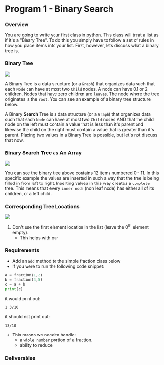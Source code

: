 
# Program 1 - Binary Search

### Overview

You are going to write your first class in python. This class will treat a list as if it's a "Binary Tree". 
To do this you simply have to follow a set of rules in how you place items into your list. First, however,
lets discuss what a binary tree is. 

### Binary Tree

![](http://cramster-image.s3.amazonaws.com/definitions/computerscience-5-img-1.png)

A Binary Tree is a data structure (or a `Graph`) that organizes data such that each `Node` can have at most two `Child` nodes. A node can have 0,1 or 2 children. Nodes that have zero children are `leaves`. The node where the tree originates is the `root`. You can see an example of a binary tree structure below. 

A Binary __Search__ Tree is a data structure (or a `Graph`) that organizes data such that each `Node` can have at most two `Child` nodes AND that the child node on the left must contain a value that is less than it's parent and likewise the child on the right must contain a value that is greater than it's parent. Placing two values in a Binary Tree is possible, but let's not discuss that now. 

### Binary Search Tree as An Array

![](https://s3.amazonaws.com/f.cl.ly/items/3m020U1u1f0s2j1t3f3A/binary_tree.png)

You can see the binary tree above contains 12 items numbered 0 - 11. In this specific example the values are inserted in such a way that the tree is being filled in from left to right. Inserting values in this way creates a `complete` tree. This means that every `inner node` (non leaf node) has either all of its children, or a left child. 

### Corresponding Tree Locations
![](https://s3.amazonaws.com/f.cl.ly/items/3l1f1s0q07343t2J1W01/binary_tree_table.png)

1. Don't use the first element location in the list (leave the 0<sup>th</sup> element empty).
    - This helps with our 

### Requirements
- Add an `add` method to the simple fraction class below
- If you were to run the following code snippet:

```python
a = fraction(1,2)
b = fraction(4,5)
c = a + b
print(c)
```
it would print out:
```
1 3/10
```
it should not print out:

```
13/10
```

- This means we need to handle:
    - a `whole number` portion of a fraction.
    - ability to reduce 

### Deliverables
